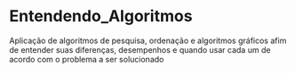 # Entendendo_Algoritmos
Aplicação de algoritmos de pesquisa, ordenação e algoritmos gráficos afim de entender suas diferenças, desempenhos e quando usar cada um de acordo com o problema a ser solucionado
